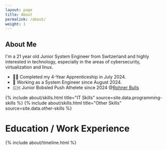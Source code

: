 ```yaml
---
layout: page
title: About
permalink: /about/
weight: 1
---
```


## **About Me**
I'm a 21 year old Junior System Engineer from Switzerland and highly interested in technology, especially in the areas of cybersecurity, virtualization and linux.
- :student: Completed my 4-Year Apprenticeship in July 2024.
- :penguin: Working as a System Engineer since August 2024.
- :switzerland: Junior Bobsled Push Athelete since 2024 @[Rohner Bulls](https://rohnerbulls.ch/team)

<div class="row">
{% include about/skills.html title="IT Skills" source=site.data.programming-skills %}
{% include about/skills.html title="Other Skills" source=site.data.other-skills %}
</div>

# **Education / Work Experience**
<div class="row">
{% include about/timeline.html %}
</div>
